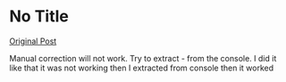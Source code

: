 # No Title

[Original Post](https://discourse.onlinedegree.iitm.ac.in/t/165959/192)

<p>Manual correction will not work. Try to extract - from the console. I did it like that it was not working then I extracted from console then it worked</p>